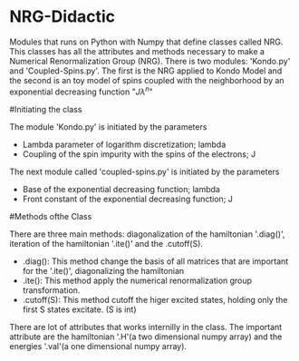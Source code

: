 # NRG-Didactic

Modules that runs on Python with Numpy that define classes called NRG. This classes has all the attributes and methods necessary to make a Numerical Renormalization Group (NRG). There is two modules: 'Kondo.py' and 'Coupled-Spins.py'. The first is the NRG applied to Kondo Model and the second is an toy model of spins coupled with the neighborhood by an exponential decreasing function "$J\lambda^ n$"

#Initiating the class

The module 'Kondo.py' is initiated by the parameters
- Lambda parameter of logarithm discretization; lambda
- Coupling of the spin impurity with the spins of the electrons; J

The next module called 'coupled-spins.py' is initiated by the parameters
- Base of the exponential decreasing function; lambda
- Front constant of the exponential decreasing function; J

#Methods ofthe Class 

There are three main methods: diagonalization of the hamiltonian '.diag()', iteration of the hamiltonian '.ite()' and the .cutoff(S).
- .diag(): This method change the basis of all matrices that are important for the '.ite()', diagonalizing the hamiltonian
- .ite(): This method apply the numerical renormalization group transformation.
- .cutoff(S): This method cutoff the higer excited states, holding only the first S states excitate. (S is int)

There are lot of attributes that works internilly in the class. The important attribute are the hamiltonian '.H'(a two dimensional numpy array) and the energies '.val'(a one dimensional numpy array).


